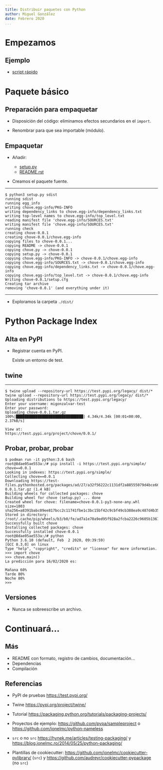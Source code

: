 ```yaml
---
title: Distribuir paquetes con Python
author: Miguel González
date: Febrero 2020
...
```


# Empezamos

## Ejemplo

- [script rápido](01-script/main.py)

# Paquete básico

## Preparación para empaquetar

- Disposición del código: eliminamos efectos secundarios en el `import`.

- Renombrar para que sea importable (módulo).

## Empaquetar

- Añadir:

  - [setup.py](03-setup/setup.py)
  - [README.rst](03-setup/README.rst)

- Creamos el paquete fuente.

---

```console
$ python3 setup.py sdist
running sdist
running egg_info
writing chove.egg-info/PKG-INFO
writing dependency_links to chove.egg-info/dependency_links.txt
writing top-level names to chove.egg-info/top_level.txt
reading manifest file 'chove.egg-info/SOURCES.txt'
writing manifest file 'chove.egg-info/SOURCES.txt'
running check
creating chove-0.0.1
creating chove-0.0.1/chove.egg-info
copying files to chove-0.0.1...
copying README -> chove-0.0.1
copying chove.py -> chove-0.0.1
copying setup.py -> chove-0.0.1
copying chove.egg-info/PKG-INFO -> chove-0.0.1/chove.egg-info
copying chove.egg-info/SOURCES.txt -> chove-0.0.1/chove.egg-info
copying chove.egg-info/dependency_links.txt -> chove-0.0.1/chove.egg-info
copying chove.egg-info/top_level.txt -> chove-0.0.1/chove.egg-info
Writing chove-0.0.1/setup.cfg
Creating tar archive
removing 'chove-0.0.1' (and everything under it)
```

---

- Exploramos la carpeta `./dist/`

# Python Package Index

## Alta en PyPI

- Registrar cuenta en PyPI.

  Existe un entorno de test.

## twine

---

```console
$ twine upload --repository-url https://test.pypi.org/legacy/ dist/*
twine upload --repository-url https://test.pypi.org/legacy/ dist/*
Uploading distributions to https://test.pypi.org/legacy/
Enter your username: migonzalvar-test
Enter your password:
Uploading chove-0.0.1.tar.gz
100%|███████████████████████████████| 4.34k/4.34k [00:01<00:00, 2.37kB/s]

View at:
https://test.pypi.org/project/chove/0.0.1/
```

## Probar, probar, probar

```console
$ podman run -it python:3.6 bash
root@8dae05ae553a:/# pip install -i https://test.pypi.org/simple/ chove==0.0.1
Looking in indexes: https://test.pypi.org/simple/
Collecting chove==0.0.1
Downloading https://test-files.pythonhosted.org/packages/ad/27/a32f56222c1131df2a88555079d4bce66e0576c277231721d2eb139fa556/chove-0.0.1.tar.gz (1.4 kB)
Building wheels for collected packages: chove
Building wheel for chove (setup.py) ... done
Created wheel for chove: filename=chove-0.0.1-py3-none-any.whl size=1803 sha256=a8391babc09ee817bcc2c11741fbe1c3bc15bf42c9cbf49cb388ea9c487d4b35
Stored in directory: /root/.cache/pip/wheels/b3/b0/fe/ad7a1e70a9ed95f928a2fcba2226c9605b136731b66fa487e7
Successfully built chove
Installing collected packages: chove
Successfully installed chove-0.0.1
root@8dae05ae553a:/# python
Python 3.6.10 (default, Feb  2 2020, 09:39:59)
[GCC 8.3.0] on linux
Type "help", "copyright", "credits" or "license" for more information.
>>> import chove
>>> chove.main()
La predicción para 16/02/2020 es:

Mañana 60%
Tarde 80%
Noche 80%
>>>
```

## Versiones

- Nunca se sobreescribe un archivo.

# Continuará...

## Más

- README con formato, registro de cambios, documentación...
- Dependencias
- Compilación

## Referencias

- PyPI de pruebas https://test.pypi.org/

- Twine https://pypi.org/project/twine/

- Tutorial https://packaging.python.org/tutorials/packaging-projects/

- Proyectos de ejemplo: https://github.com/pypa/sampleproject
  o https://github.com/ionelmc/python-nameless

- `src` o no `src` https://hynek.me/articles/testing-packaging/ y
  https://blog.ionelmc.ro/2014/05/25/python-packaging/

- Plantillas de cookiecutter:
  https://github.com/ionelmc/cookiecutter-pylibrary/ (`src`)
  y https://github.com/audreyr/cookiecutter-pypackage (no `src`)
